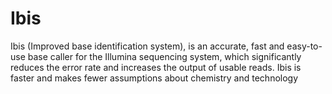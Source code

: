 # Ibis

Ibis (Improved base identification system), is an accurate, fast and easy-to-use base caller for the Illumina sequencing system, which significantly reduces the error rate and increases the output of usable reads. Ibis is faster and makes fewer assumptions about chemistry and technology
